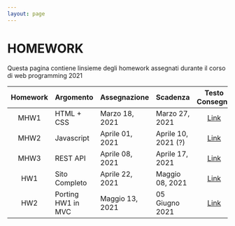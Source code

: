 ```yaml
---
layout: page
---
```


# HOMEWORK
Questa pagina contiene linsieme degli homework assegnati durante il corso di web programming 2021 

| Homework | Argomento          | Assegnazione    | Scadenza          | Testo Consegna  | Template | Form Consegna |
| :-------:| ------------------ | --------------- | -------           | :--------:      | :------: | :-------------: |
| MHW1     | HTML + CSS         | Marzo 18, 2021  | Marzo 27, 2021    | [Link](mhw1-2021.md)        | [Link](https://drive.google.com/file/d/1Vrcqvuvqtm7l0Ss8zXwOVtiy8S404sbp/view?usp=sharing) |[Link](https://docs.google.com/forms/d/e/1FAIpQLScicLX_sbXngoLpPA5RG4vMVFlKUHRADSV0pXNw5i3nmalACw/viewform?fbzx=5883187558679251187)  |
| MHW2     | Javascript         | Aprile 01, 2021  | Aprile 10, 2021 (?)   | [Link](mhw2-2021.md)        | [Link][404] | [Link][404] |
| MHW3     | REST API           | Aprile 08, 2021 | Aprile 17, 2021   | [Link][404]        | [Link][404] | [Link][404] |
| HW1      | Sito Completo      | Aprile 22, 2021 | Maggio 08, 2021   | [Link][404]        | [Link][404] | [Link][404] |
| HW2      | Porting HW1 in MVC | Maggio 13, 2021 | 05 Giugno 2021    | [Link][404]        | [Link][404] | [Link][404] |

[404]: /web-programming-course/fallback
